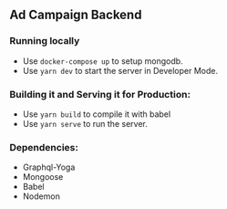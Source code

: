 ## Ad Campaign Backend

### Running locally

- Use `docker-compose up` to setup mongodb.
- Use `yarn dev` to start the server in Developer Mode.

### Building it and Serving it for Production:

- Use `yarn build` to compile it with babel
- Use `yarn serve` to run the server.

### Dependencies:

- Graphql-Yoga
- Mongoose
- Babel
- Nodemon


